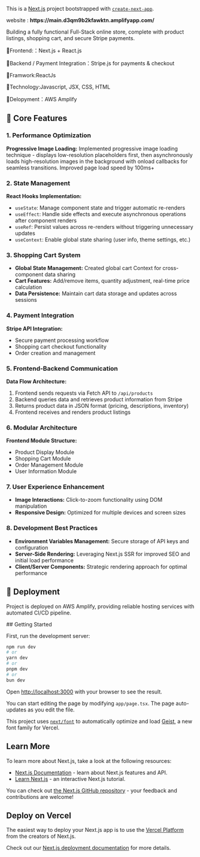 This is a [Next.js](https://nextjs.org) project bootstrapped with [`create-next-app`](https://nextjs.org/docs/app/api-reference/cli/create-next-app).
<div>
  website : <b>https://main.d3qm9b2kfawktn.amplifyapp.com/</b>
</div>

Building a fully functional Full-Stack online store, complete with product listings, shopping cart, and secure Stripe payments.

<p>🌟Frontend:：Next.js + React.js</p>
<p>🌟Backend / Payment Integration：Stripe.js for payments & checkout</p>
<p>🌟Framwork:ReactJs</p>
<p>🌟Technology:Javascript, JSX, CSS, HTML</p>
<p>🌟Delopyment：AWS Amplify</p>

<h2>🌟 Core Features</h2>

<h3>1. Performance Optimization</h3>
<p>
<strong>Progressive Image Loading:</strong> Implemented progressive image loading technique - displays low-resolution placeholders first, then asynchronously loads high-resolution images in the background with onload callbacks for seamless transitions. Improved page load speed by 100ms+
</p>

<h3>2. State Management</h3>
<p><strong>React Hooks Implementation:</strong></p>
<ul>
  <li><code>useState</code>: Manage component state and trigger automatic re-renders</li>
  <li><code>useEffect</code>: Handle side effects and execute asynchronous operations after component renders</li>
  <li><code>useRef</code>: Persist values across re-renders without triggering unnecessary updates</li>
  <li><code>useContext</code>: Enable global state sharing (user info, theme settings, etc.)</li>
</ul>

<h3>3. Shopping Cart System</h3>
<ul>
  <li><strong>Global State Management:</strong> Created global cart Context for cross-component data sharing</li>
  <li><strong>Cart Features:</strong> Add/remove items, quantity adjustment, real-time price calculation</li>
  <li><strong>Data Persistence:</strong> Maintain cart data storage and updates across sessions</li>
</ul>

<h3>4. Payment Integration</h3>
<p><strong>Stripe API Integration:</strong></p>
<ul>
  <li>Secure payment processing workflow</li>
  <li>Shopping cart checkout functionality</li>
  <li>Order creation and management</li>
</ul>

<h3>5. Frontend-Backend Communication</h3>
<p><strong>Data Flow Architecture:</strong></p>
<ol>
  <li>Frontend sends requests via Fetch API to <code>/api/products</code></li>
  <li>Backend queries data and retrieves product information from Stripe</li>
  <li>Returns product data in JSON format (pricing, descriptions, inventory)</li>
  <li>Frontend receives and renders product listings</li>
</ol>

<h3>6. Modular Architecture</h3>
<p><strong>Frontend Module Structure:</strong></p>
<ul>
  <li>Product Display Module</li>
  <li>Shopping Cart Module</li>
  <li>Order Management Module</li>
  <li>User Information Module</li>
</ul>

<h3>7. User Experience Enhancement</h3>
<ul>
  <li><strong>Image Interactions:</strong> Click-to-zoom functionality using DOM manipulation</li>
  <li><strong>Responsive Design:</strong> Optimized for multiple devices and screen sizes</li>
</ul>

<h3>8. Development Best Practices</h3>
<ul>
  <li><strong>Environment Variables Management:</strong> Secure storage of API keys and configuration</li>
  <li><strong>Server-Side Rendering:</strong> Leveraging Next.js SSR for improved SEO and initial load performance</li>
  <li><strong>Client/Server Components:</strong> Strategic rendering approach for optimal performance</li>
</ul>

<h2>🚀 Deployment</h2>
<p>
Project is deployed on AWS Amplify, providing reliable hosting services with automated CI/CD pipeline.
</p>
## Getting Started

First, run the development server:

```bash
npm run dev
# or
yarn dev
# or
pnpm dev
# or
bun dev
```

Open [http://localhost:3000](http://localhost:3000) with your browser to see the result.

You can start editing the page by modifying `app/page.tsx`. The page auto-updates as you edit the file.

This project uses [`next/font`](https://nextjs.org/docs/app/building-your-application/optimizing/fonts) to automatically optimize and load [Geist](https://vercel.com/font), a new font family for Vercel.

## Learn More

To learn more about Next.js, take a look at the following resources:

- [Next.js Documentation](https://nextjs.org/docs) - learn about Next.js features and API.
- [Learn Next.js](https://nextjs.org/learn) - an interactive Next.js tutorial.

You can check out [the Next.js GitHub repository](https://github.com/vercel/next.js) - your feedback and contributions are welcome!

## Deploy on Vercel

The easiest way to deploy your Next.js app is to use the [Vercel Platform](https://vercel.com/new?utm_medium=default-template&filter=next.js&utm_source=create-next-app&utm_campaign=create-next-app-readme) from the creators of Next.js.

Check out our [Next.js deployment documentation](https://nextjs.org/docs/app/building-your-application/deploying) for more details.
